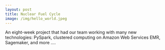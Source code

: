 ```yaml
---
layout: post
title: Nuclear Fuel Cycle
image: /img/hello_world.jpeg
---
```


An eight-week project that had our team working with many new technologies: PySpark, clustered computing on Amazon Web Services EMR, Sagemaker, and more ....
